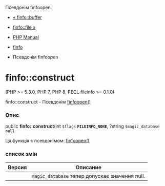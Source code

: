 Псевдонім finfoopen

-   [« finfo::buffer](finfo.buffer.html)
    
-   [finfo::file »](finfo.file.html)
    
-   [PHP Manual](index.html)
    
-   [finfo](class.finfo.html)
    
-   Псевдонім finfoopen
    

# finfo::construct

(PHP >= 5.3.0, PHP 7, PHP 8, PECL fileinfo >= 0.1.0)

finfo::construct - Псевдонім [finfoopen()](function.finfo-open.html)

### Опис

public **finfo::construct**(int `$flags` **`FILEINFO_NONE`**, ?string `$magic_database` **`null`**

Ця функція є псевдонімом: [finfoopen()](function.finfo-open.html)

### список змін

| Версия | Описание                                       |
|--------|------------------------------------------------|
|        | `magic_database` тепер допускає значення null. |
